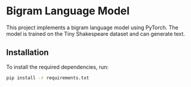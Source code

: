 # Bigram Language Model

This project implements a bigram language model using PyTorch. The model is trained on the Tiny Shakespeare dataset and can generate text.

## Installation

To install the required dependencies, run:
```bash
pip install -r requirements.txt
